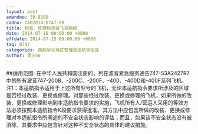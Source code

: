 ```yaml
---
layout: post
amendno: 39-8109
cadno: CAD2014-B747-09
title: 检查、修理和改装飞机隔框
date: 2014-07-18 00:00:00 +0800
effdate: 2014-07-15 00:00:00 +0800
tag: B747
categories: 民航华北地区管理局适航审定处
author: 周志闽
---
```


##适用范围:
在中华人民共和国注册的，列在波音紧急服务通告747-53A2427R7 中的所有波音747-200B、-200C、-200F、-400、-400D和-400F系列飞机。
注1：本适航指令适用于上述所有型号的飞机，无论本适航指令要求所涉及的区域是否经过改装、更换或修理。对那些经过改装、更换或修理的飞机，如果所做的改装、更换或修理影响到本适航指令要求的实施，飞机所有人/营运人采用的等效方法必须按照本适航指令K段要求获得批准。其方法中应包含所做的改装、更换或修理对本适航指令所阐述的不安全状态影响的评估；而且，如果该不安全状态没有被消除，其要求中应包含针对这种不安全状态的具体的建议措施。

